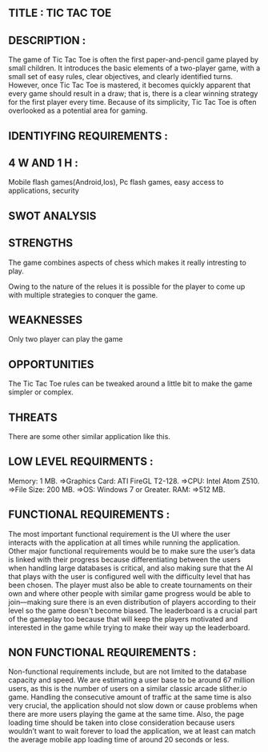 ## TITLE : TIC TAC TOE

## DESCRIPTION : 
The game of Tic Tac Toe is often the first paper-and-pencil game played by small children. It introduces the basic elements of a two-player game, with a small set of easy rules, clear objectives, and clearly identified turns. However, once Tic Tac Toe is mastered, it becomes quickly apparent that every game should result in a draw; that is, there is a clear winning strategy for the first player every time. Because of its simplicity, Tic Tac Toe is often overlooked as a potential area for gaming.

## IDENTIYFING REQUIREMENTS :

## 4 W AND 1 H :

Mobile flash games(Android,Ios), Pc flash games, easy access to applications, security

## SWOT ANALYSIS

## STRENGTHS

The game combines aspects of chess which makes it really intresting to play.

Owing to the nature of the relues it is possible for the player to come up with multiple strategies to conquer the game.

## WEAKNESSES

Only two player can play the game

## OPPORTUNITIES

The Tic Tac Toe rules can be tweaked around a little bit to make the game simpler or complex.

## THREATS

There are some other similar application like this.

## LOW LEVEL REQUIRMENTS : 

Memory: 1 MB. =>Graphics Card: ATI FireGL T2-128. =>CPU: Intel Atom Z510. =>File Size: 200 MB. =>OS: Windows 7 or Greater. RAM: =>512 MB.

## FUNCTIONAL REQUIREMENTS : 

The most important functional requirement is the UI where the user interacts with the application at all times while running the application. Other major functional requirements would be to make sure the user’s data is linked with their progress because differentiating between the users when handling large databases is critical, and also making sure that the AI that plays with the user is configured well with the difficulty level that has been chosen. The player must also be able to create tournaments on their own and where other people with similar game progress would be able to join—making sure there is an even distribution of players according to their level so the game doesn't become biased. The leaderboard is a crucial part of the gameplay too because that will keep the players motivated and interested in the game while trying to make their way up the leaderboard.

## NON FUNCTIONAL REQUIREMENTS : 

Non-functional requirements include, but are not limited to the
database capacity and speed. We are estimating a user base to be around 67 million users, as this
is the number of users on a similar classic arcade slither.io game. Handling the consecutive
amount of traffic at the same time is also very crucial, the application should not slow down or
cause problems when there are more users playing the game at the same time. Also, the page
loading time should be taken into close consideration because users wouldn’t want to wait
forever to load the application, we at least can match the average mobile app loading time of
around 20 seconds or less.

